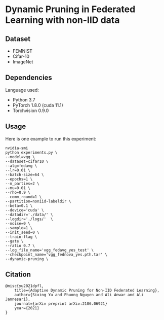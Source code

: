 # Dynamic Pruning in Federated Learning with non-IID data

## Dataset
* FEMNIST
* Cifar-10
* ImageNet
<!-- ___ -->

## Dependencies

Language used: 
* Python 3.7
* PyTorch 1.8.0 (cuda 11.1)
* Torchvision 0.9.0


## Usage

Here is one example to run this experiment:

```
nvidia-smi
python experiments.py \
--model=vgg \
--dataset=cifar10 \
--alg=fedavg \
--lr=0.01 \
--batch-size=64 \
--epochs=1 \
--n_parties=2 \
--mu=0.01 \
--rho=0.9 \
--comm_round=1 \
--partition=noniid-labeldir \
--beta=0.1 \
--device='cuda' \
--datadir='./data/' \
--logdir='./logs/'  \
--noise=0 \
--sample=1 \
--init_seed=0 \
--train-flag \
--gate \
--ratio 0.7 \
--log_file_name='vgg_fedavg_yes_test' \
--checkpoint_name='vgg_fednova_yes.pth.tar' \
--dynamic-pruning \
```

## Citation
```
@misc{yu2021dpfl,
    title={Adaptive Dynamic Pruning for Non-IID Federated Learning}, 
    author={Sixing Yu and Phuong Nguyen and Ali Anwar and Ali Jannesari},
    journal={arXiv preprint arXiv:2106.06921}
    year={2021}
}
```